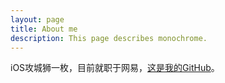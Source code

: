```yaml
---
layout: page
title: About me
description: This page describes monochrome.
---
```

iOS攻城狮一枚，目前就职于网易，[这是我的GitHub](https://github.com/mtry1)。

<br/><br/><br/><br/><br/><br/>
<br/><br/><br/><br/><br/><br/>
<br/><br/><br/><br/><br/><br/>






